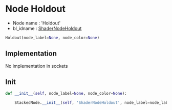 # Node Holdout

- Node name : 'Holdout'
- bl_idname : [ShaderNodeHoldout](https://docs.blender.org/api/current/bpy.types.{bl_idname}.html)


``` python
Holdout(node_label=None, node_color=None)
```
## Implementation

No implementation in sockets

## Init

``` python
def __init__(self, node_label=None, node_color=None):

    StackedNode.__init__(self, 'ShaderNodeHoldout', node_label=node_label, node_color=node_color)
```
